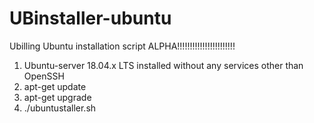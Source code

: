 # UBinstaller-ubuntu
Ubilling Ubuntu installation script
ALPHA!!!!!!!!!!!!!!!!!!!!!!!
1. Ubuntu-server 18.04.x LTS installed without any services other than OpenSSH
2. apt-get update
3. apt-get upgrade
4. ./ubuntustaller.sh
